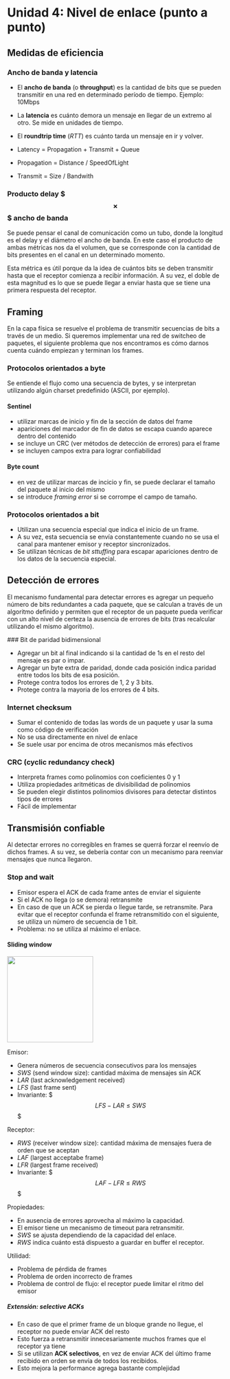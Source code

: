 # Unidad 4: Nivel de enlace (punto a punto)

## Medidas de eficiencia

### Ancho de banda y latencia

   * El **ancho de banda** (o **throughput**) es la cantidad de bits que se pueden transmitir en una red en determinado período de tiempo. Ejemplo: 10Mbps
   * La **latencia** es cuánto demora un mensaje en llegar de un extremo al otro. Se mide en unidades de tiempo.
   * El **roundtrip time** (*RTT*) es cuánto tarda un mensaje en ir y volver.
   
   * Latency = Propagation + Transmit + Queue
   * Propagation = Distance / SpeedOfLight
   * Transmit = Size / Bandwith

### Producto delay $$$\times$$$ ancho de banda

Se puede pensar el canal de comunicación como un tubo, donde la longitud es el delay y el diámetro el ancho de banda. En este caso el producto de ambas métricas nos da el volumen, que se corresponde con la cantidad de bits presentes en el canal en un determinado momento.

Esta métrica es útil porque da la idea de cuántos bits se deben transmitir hasta que el receptor comienza a recibir información. A su vez, el doble de esta magnitud es lo que se puede llegar a enviar hasta que se tiene una primera respuesta del receptor.

## Framing

En la capa física se resuelve el problema de transmitir secuencias de bits a través de un medio. Si queremos implementar una red de switcheo de paquetes, el siguiente problema que nos encontramos es cómo darnos cuenta cuándo empiezan y terminan los frames.

### Protocolos orientados a byte

Se entiende el flujo como una secuencia de bytes, y se interpretan utilizando algún charset predefinido (ASCII, por ejemplo).

#### Sentinel

   * utilizar marcas de inicio y fin de la sección de datos del frame 
   * apariciones del marcador de fin de datos se escapa cuando aparece dentro del contenido
   * se incluye un CRC (ver métodos de detección de errores) para el frame
   * se incluyen campos extra para lograr confiabilidad
   
#### Byte count

   * en vez de utilizar marcas de incicio y fin, se puede declarar el tamaño del paquete al inicio del mismo
   * se introduce *framing error* si se corrompe el campo de tamaño.
   
### Protocolos orientados a bit

   * Utilizan una secuencia especial que indica el inicio de un frame.
   * A su vez, esta secuencia se envía constantemente cuando no se usa el canal para mantener emisor y receptor sincronizados.
   * Se utilizan técnicas de *bit sttuffing* para escapar apariciones dentro de los datos de la secuencia especial.
   
## Detección de errores

El mecanismo fundamental para detectar errores es agregar un pequeño número de bits redundantes a cada paquete, que se calculan a través de un algoritmo definido y permiten que el receptor de un paquete pueda verificar con un alto nivel de certeza la ausencia de errores de bits (tras recalcular utilizando el mismo algoritmo).


### Bit de paridad bidimensional
   * Agregar un bit al final indicando si la cantidad de 1s en el resto del mensaje es par o impar.
   * Agregar un byte extra de paridad, donde cada posición indica paridad entre todos los bits de esa posición.
   * Protege contra todos los errores de 1, 2 y 3 bits.
   * Protege contra la mayoria de los errores de 4 bits.
   
### Internet checksum
   * Sumar el contenido de todas las words de un paquete y usar la suma como código de verificación
   * No se usa directamente en nivel de enlace
   * Se suele usar por encima de otros mecanismos más efectivos
   
### CRC (cyclic redundancy check)
   * Interpreta frames como polinomios con coeficientes 0 y 1
   * Utiliza propiedades aritméticas de divisibilidad de polinomios
   * Se pueden elegir distintos polinomios divisores para detectar distintos tipos de errores
   * Fácil de implementar
   
## Transmisión confiable

Al detectar errores no corregibles en frames se querrá forzar el reenvío de dichos frames. A su vez, se debería contar con un mecanismo para reenviar mensajes que nunca llegaron.

### Stop and wait
   * Emisor espera el ACK de cada frame antes de enviar el siguiente
   * Si el ACK no llega (o se demora) retransmite
   * En caso de que un ACK se pierda o llegue tarde, se retransmite. Para evitar que el receptor confunda el frame retransmitido con el siguiente, se utiliza un número de secuencia de 1 bit.
   * Problema: no se utiliza al máximo el enlace.
   
#### Sliding window
 
<img src="http://i.imgur.com/YZJbFVh.png" style="width: 200px">
 
 
Emisor:

   * Genera números de secuencia consecutivos para los mensajes
   * *SWS* (send window size): cantidad máxima de mensajes sin ACK
   * *LAR* (last acknowledgement received)
   * *LFS* (last frame sent)
   * Invariante: $$$LFS - LAR \leq SWS$$$
   
Receptor:

   * *RWS* (receiver window size): cantidad máxima de mensajes fuera de orden que se aceptan
   * *LAF* (largest acceptabe frame)
   * *LFR* (largest frame received)
   * Invariante: $$$LAF - LFR \leq RWS$$$

Propiedades:

   * En ausencia de errores aprovecha al máximo la capacidad.
   * El emisor tiene un mecanismo de timeout para retransmitir.
   * *SWS* se ajusta dependiendo de la capacidad del enlace.
   * *RWS* indica cuánto está dispuesto a guardar en buffer el receptor.
   
Utilidad:

   * Problema de pérdida de frames
   * Problema de orden incorrecto de frames
   * Problema de control de flujo: el receptor puede limitar el ritmo del emisor 
   
##### Extensión: selective ACKs

   * En caso de que el primer frame de un bloque grande no llegue, el receptor no puede enviar ACK del resto
   * Esto fuerza a retransmitir innecesariamente muchos frames que el receptor ya tiene
   * Si se utilizan **ACK selectivos**, en vez de enviar ACK del último frame recibido en orden se envía de todos los recibidos.
   * Esto mejora la performance agrega bastante complejidad